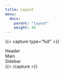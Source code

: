 ```yaml
---
title: Layout
menu:
  docs:
    parent: "layout"
    weight: 40
---
```


{{< capture type="full" >}}
<div class="text-center text-white">
  <div class="bg-gray area">Header</div>
  <div class="row no-gutters">
    <div class="col-9"><div class="bg-gray area">Main</div></div>
    <div class="col-3"><div class="bg-gray area">Sidebar</div></div>
  </div>
</div>
{{< /capture >}}
